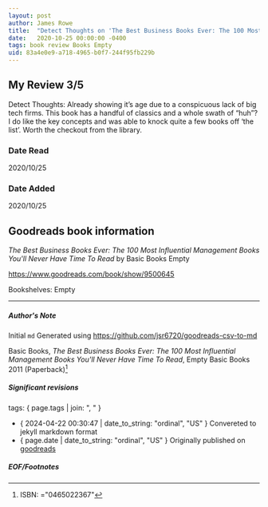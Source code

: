 ```yaml
---
layout: post
author: James Rowe
title:  "Detect Thoughts on 'The Best Business Books Ever: The 100 Most Influential Management Books You'll Never Have Time To Read'"
date:   2020-10-25 00:00:00 -0400
tags: book review Books Empty
uid: 83a4e0e9-a718-4965-b0f7-244f95fb229b
---
```


<!-- highly dependent on how you personally use jekyll templates, and how you want this to show up -->

## My Review 3/5

Detect Thoughts: Already showing it’s age due to a conspicuous lack of big tech firms. This book has a handful of classics and a whole swath of “huh”? I do like the key concepts and was able to knock quite a few books off ‘the list’. Worth the checkout from the library. 

### Date Read
2020/10/25

### Date Added
2020/10/25

## Goodreads book information

*The Best Business Books Ever: The 100 Most Influential Management Books You'll Never Have Time To Read* by Basic Books
Empty

https://www.goodreads.com/book/show/9500645

Bookshelves: Empty

---

##### Author's Note

Initial `md` Generated using https://github.com/jsr6720/goodreads-csv-to-md

Basic Books, *The Best Business Books Ever: The 100 Most Influential Management Books You'll Never Have Time To Read*, Empty Basic Books 2011 (Paperback)[^1]

##### Significant revisions

tags: { page.tags | join: ", " } <!-- todo move this somewhere -->

- { 2024-04-22 00:30:47 | date_to_string: "ordinal", "US" } Convereted to jekyll markdown format 
- { page.date | date_to_string: "ordinal", "US" } Originally published on [goodreads](https://www.goodreads.com)

##### EOF/Footnotes

[^1]: ISBN: ="0465022367"